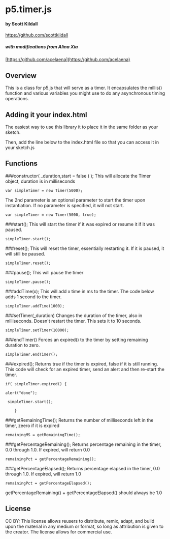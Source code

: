 # p5.timer.js
#### by Scott Kildall
[https://github.com/scottkildall
](https://github.com/scottkildall)

##### with modifications from Alina Xia
[https://github.com/acelaena](https://github.com/acelaena)



## Overview
This is a class for p5.js that will serve as a timer. It encapsulates the millis() function and various variables you might use to do any asynchronous timing operations.


## Adding it your index.html

The easiest way to use this library it to place it in the same folder as your sketch.

Then, add the line below to the index.html file so that you can access it in your sketch.js

  <script src="p5.timer.js"></script>
  

## Functions

###constructor( _duration,start = false ) );
This will allocate the Timer object, duration is in milliseconds


`var simpleTimer = new Timer(5000);
`

The 2nd parameter is an optional parameter to start the timer upon instantiation. If no parameter is specified, it will not start.


`var simpleTimer = new Timer(5000, true);
`

###start();
This will start the timer if it was expired or resume it if it was paused.

`simpleTimer.start();`

###reset();
This will reset the timer, essentially restarting it. If it is paused, it will still be paused. 

`simpleTimer.reset();`

###pause();
This will pause the timer 

`simpleTimer.pause();`

###addTime(x);
This will add x time in ms to the timer. The code below adds 1 second to the timer.

`simpleTimer.addTime(1000);`

###setTimer(_duration) 
Changes the duration of the timer, also in milliseconds. Doesn't restart the timer. This sets it to 10 seconds.

`simpleTimer.setTimer(10000);`

###endTimer() 
Forces an expired() to the timer by setting remaining duration to zero.

`simpleTimer.endTimer();`

###expired();
Returns true if the timer is expired, false if it is still running. This code will check for an expired timer, send an alert and then re-start the timer.

`if( simpleTimer.expired() {`

   `alert("done");`
   
  ` simpleTimer.start();`
  
`   
}`

###getRemainingTime();
Returns the number of milliseconds left in the timer, zeero if it is expired

`remainingMS = getRemainingTime();`

###getPercentageRemaining();
Returns percentage remaining in the timer, 0.0 through 1.0. If expired, will return 0.0

`remainingPct = getPercentageRemaining();`


###getPercentageElapsed();
Returns percentage elapsed in the timer, 0.0 through 1.0. If expired, will return 1.0

`remainingPct = getPercentageElapsed();`


getPercentageRemaining() + getPercentageElapsed() should always be 1.0

## License
CC BY: This license allows reusers to distribute, remix, adapt, and build upon the material in any medium or format, so long as attribution is given to the creator. The license allows for commercial use.
